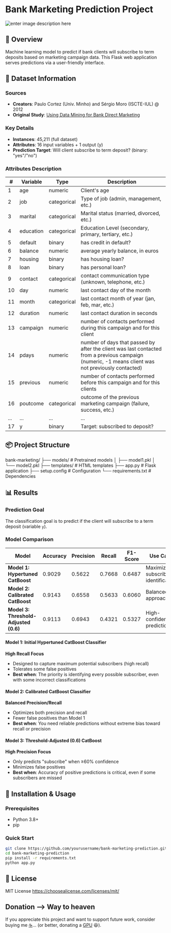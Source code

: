 
# Bank Marketing Prediction Project

![enter image description here](https://www.pngplay.com/wp-content/uploads/2/Bank-PNG-Photos.png)

## 📌 Overview
Machine learning model to predict if bank clients will subscribe to term deposits based on marketing campaign data. This Flask web application serves predictions via a user-friendly interface.

## 📂 Dataset Information

### Sources
- **Creators**: Paulo Cortez (Univ. Minho) and Sérgio Moro (ISCTE-IUL) @ 2012
- **Original Study**: [Using Data Mining for Bank Direct Marketing](https://www.researchgate.net/publication/228346283_Using_Data_Mining_for_Bank_Direct_Marketing)

### Key Details
- **Instances**: 45,211 (full dataset)
- **Attributes**: 16 input variables + 1 output (y)
- **Prediction Target**: Will client subscribe to term deposit? (binary: "yes"/"no")

### Attributes Description
| # | Variable | Type | Description |
|---|----------|------|-------------|
| 1 | age | numeric | Client's age |
| 2 | job | categorical | Type of job (admin, management, etc.) |
| 3 | marital | categorical | Marital status (married, divorced, etc.)|
| 4 | education  | categorical | Education Level (secondary, primary, tertiary, etc.) |
| 5 | default  | binary | has credit in default?|
| 6 | balance  | numeric | average yearly balance, in euros |
| 7 | housing  | binary | has housing loan? |
| 8 | loan | binary | has personal loan? |
| 9 | contact | categorical | contact communication type (unknown, telephone, etc.) |
| 10 | day | numeric | last contact day of the month |
| 11 | month | categorical | last contact month of year (jan, feb, mar, etc.)|
| 12 | duration | numeric | last contact duration in seconds |
| 13 | campaign | numeric | number of contacts performed during this campaign and for this client |
| 14 | pdays | numeric | number of days that passed by after the client was last contacted from a previous campaign (numeric, -1 means client was not previously contacted) |
| 15 | previous | numeric | number of contacts performed before this campaign and for this clients |
| 16 | poutcome | categorical | outcome of the previous marketing campaign (failure, success, etc.)|
| ... | ... | ... | ... |
| 17 | y | binary | Target: subscribed to deposit? |

## 📦 Project Structure

bank-marketing/
├── models/               # Pretrained models
│   ├── model1.pkl
│   └── model2.pkl
├── templates/            # HTML templates
├── app.py                # Flask application
├── setup.config          # Configuration
└── requirements.txt      # Dependencies


## 📊 Results

### Prediction Goal
The classification goal is to predict if the client will subscribe to a term deposit (variable `y`).

### Model Comparison

| Model | Accuracy | Precision | Recall | F1-Score | Use Case |
|-------|----------|-----------|--------|----------|----------|
| **Model 1: Hypertuned CatBoost** | 0.9029 | 0.5622 | 0.7668 | 0.6487 | Maximize subscriber identification |
| **Model 2: Calibrated CatBoost** | 0.9143 | 0.6558 | 0.5633 | 0.6060 | Balanced approach |
| **Model 3: Threshold-Adjusted (0.6)** | 0.9113 | 0.6943 | 0.4321 | 0.5327 | High-confidence predictions |

#### Model 1: Initial Hypertuned CatBoost Classifier
**High Recall Focus**  
- Designed to capture maximum potential subscribers (high recall)
- Tolerates some false positives
- **Best when**: The priority is identifying every possible subscriber, even with some incorrect classifications

#### Model 2: Calibrated CatBoost Classifier  
**Balanced Precision/Recall**  
- Optimizes both precision and recall
- Fewer false positives than Model 1
- **Best when**: You need reliable predictions without extreme bias toward recall or precision

#### Model 3: Threshold-Adjusted (0.6) CatBoost  
**High Precision Focus**  
- Only predicts "subscribe" when ≥60% confidence
- Minimizes false positives
- **Best when**: Accuracy of positive predictions is critical, even if some subscribers are missed


## 🚀 Installation & Usage

### Prerequisites
- Python 3.8+
- pip

### Quick Start
```bash
git clone https://github.com/yourusername/bank-marketing-prediction.git
cd bank-marketing-prediction
pip install -r requirements.txt
python app.py
```

## 📜 License
MIT License https://choosealicense.com/licenses/mit/

## Donation --> Way to heaven
If you appreciate this project and want to support future work, consider buying me [☕](https://buymeacoffee.com/prasadpandp)... (or better, donating a [GPU](https://www.amazon.in/gp/cart/view.html?ref_=nav_cart) 😆).

